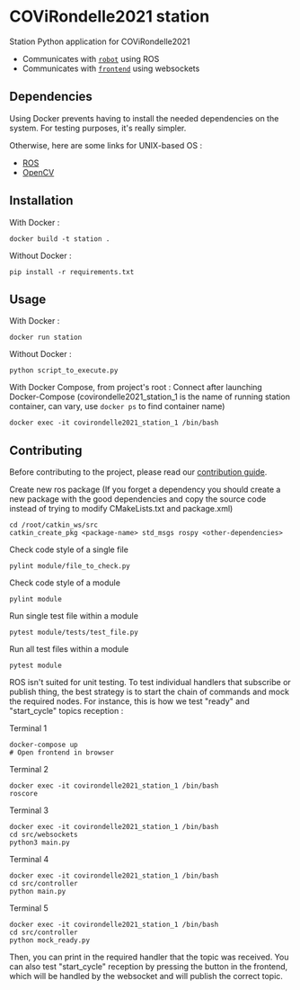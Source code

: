 # COViRondelle2021 station

Station Python application for COViRondelle2021

 - Communicates with [`robot`](../robot) using ROS
 - Communicates with [`frontend`](../frontend) using websockets

## Dependencies

Using Docker prevents having to install the needed dependencies on the system. For testing purposes, it's really simpler.

Otherwise, here are some links for UNIX-based OS :

- [ROS](http://wiki.ros.org/Installation/Ubuntu)
- [OpenCV](https://docs.opencv.org/master/d7/d9f/tutorial_linux_install.html)

## Installation

With Docker :
```shell
docker build -t station .
```

Without Docker :
```shell
pip install -r requirements.txt
```

## Usage

With Docker :
```shell
docker run station
```

Without Docker : 
```shell
python script_to_execute.py
```

With Docker Compose, from project's root : 
Connect after launching Docker-Compose (covirondelle2021_station_1 is the name of running station container, can vary, use `docker ps` to find container name)
```shell
docker exec -it covirondelle2021_station_1 /bin/bash
```

## Contributing

Before contributing to the project, please read our [contribution guide](../CONTRIBUTING.md).

Create new ros package (If you forget a dependency you should create a new package with the good dependencies and copy the source code instead of trying to modify CMakeLists.txt and package.xml)
```shell
cd /root/catkin_ws/src
catkin_create_pkg <package-name> std_msgs rospy <other-dependencies>
```

Check code style of a single file
```shell
pylint module/file_to_check.py
```

Check code style of a module
```shell
pylint module
```

Run single test file within a module
```shell
pytest module/tests/test_file.py
```

Run all test files within a module
```shell
pytest module
```

ROS isn't suited for unit testing. To test individual handlers that subscribe or publish thing, the best strategy is to start the chain of commands and mock the required nodes. For instance, this is how we test "ready" and "start_cycle" topics reception : 

Terminal 1
```shell
docker-compose up
# Open frontend in browser
```

Terminal 2
```shell
docker exec -it covirondelle2021_station_1 /bin/bash
roscore
```

Terminal 3
```shell
docker exec -it covirondelle2021_station_1 /bin/bash
cd src/websockets
python3 main.py
```

Terminal 4
```shell
docker exec -it covirondelle2021_station_1 /bin/bash
cd src/controller
python main.py
```

Terminal 5
```shell
docker exec -it covirondelle2021_station_1 /bin/bash
cd src/controller
python mock_ready.py
```

Then, you can print in the required handler that the topic was received. You can also test "start_cycle" reception by pressing the button in the frontend, which will be handled by the websocket and will publish the correct topic.